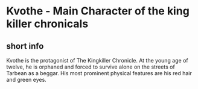 # Kvothe - Main Character of the king killer chronicals
## short info
Kvothe is the protagonist of The Kingkiller Chronicle. At the young age of twelve, he is orphaned and forced to survive alone on the streets of Tarbean as a beggar. His most prominent physical features are his red hair and green eyes. 